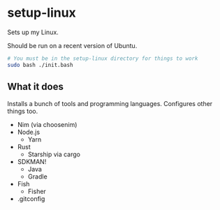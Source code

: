 # setup-linux

Sets up my Linux.

Should be run on a recent version of Ubuntu.

```sh
# You must be in the setup-linux directory for things to work
sudo bash ./init.bash
```

## What it does

Installs a bunch of tools and programming languages.
Configures other things too.

- Nim (via choosenim)
- Node.js
  - Yarn
- Rust
  - Starship via cargo
- SDKMAN!
  - Java
  - Gradle
- Fish
  - Fisher
- .gitconfig
